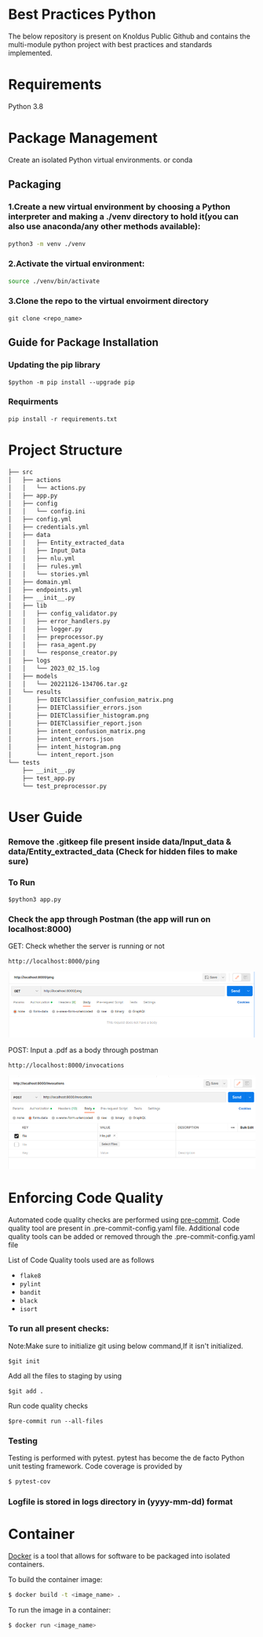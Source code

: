 # Best Practices Python
The below repository is present on Knoldus Public Github and contains the multi-module python project with best practices and standards implemented.

# Requirements
Python 3.8

# Package Management
Create an isolated Python virtual environments. or conda

## Packaging

### 1.Create a new virtual environment by choosing a Python interpreter and making a ./venv directory to hold it(you can also use  anaconda/any other methods available):
```bash
python3 -m venv ./venv
```
### 2.Activate the virtual environment:
```bash
source ./venv/bin/activate
```
### 3.Clone the repo to the virtual envoirment directory
```
git clone <repo_name>
```
## Guide for Package Installation

### Updating the pip library
```
$python -m pip install --upgrade pip
```
### Requirments
```
pip install -r requirements.txt
```
# Project Structure

``` {.RasaApp .}
├── src
│   ├── actions
│   │   └── actions.py
│   ├── app.py
│   ├── config
│   │   └── config.ini
│   ├── config.yml
│   ├── credentials.yml
│   ├── data
│   │   ├── Entity_extracted_data
│   │   ├── Input_Data
│   │   ├── nlu.yml
│   │   ├── rules.yml
│   │   └── stories.yml
│   ├── domain.yml
│   ├── endpoints.yml
│   ├── __init__.py
│   ├── lib
│   │   ├── config_validator.py
│   │   ├── error_handlers.py
│   │   ├── logger.py
│   │   ├── preprocessor.py
│   │   ├── rasa_agent.py
│   │   └── response_creator.py
│   ├── logs
│   │   └── 2023_02_15.log
│   ├── models
│   │   └── 20221126-134706.tar.gz
│   └── results
│       ├── DIETClassifier_confusion_matrix.png
│       ├── DIETClassifier_errors.json
│       ├── DIETClassifier_histogram.png
│       ├── DIETClassifier_report.json
│       ├── intent_confusion_matrix.png
│       ├── intent_errors.json
│       ├── intent_histogram.png
│       └── intent_report.json
└── tests
    ├── __init__.py
    ├── test_app.py
    └── test_preprocessor.py

```


# User Guide


### Remove the .gitkeep file present inside data/Input_data & data/Entity_extracted_data (Check for hidden files to make sure)

###  To Run
```
$python3 app.py
```

### Check the app through Postman (the app will run on localhost:8000)

GET: Check whether the server is running or not
```
http://localhost:8000/ping

```
![](get.png)


POST: Input a .pdf as a body through postman
```
http://localhost:8000/invocations

```
![](post.png)


# Enforcing Code Quality

Automated code quality checks are performed using [pre-commit](https://pre-commit.com/). Code quality tool are present in .pre-commit-config.yaml file. Additional code quality tools can be added or removed through the .pre-commit-config.yaml file

List of Code Quality tools used are as follows

- `flake8`
- `pylint`
- `bandit`
- `black`
- `isort`

### To run all present checks:

Note:Make sure to initialize git using below command,If it isn't initialized.
```
$git init
```
Add all the files to staging by using
```
$git add .
```
Run code quality checks
```
$pre-commit run --all-files
```

### Testing
Testing is performed with pytest. pytest has become the de facto Python unit testing framework.
Code coverage is provided by
```bash
$ pytest-cov
```

### Logfile is stored in logs directory in (yyyy-mm-dd) format

# Container

[Docker](https://www.docker.com/) is a tool that allows for software to be packaged into isolated
containers.


To build the container image:

```bash
$ docker build -t <image_name> .
```

To run the image in a container:

```bash
$ docker run <image_name>
```
